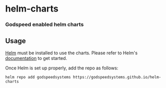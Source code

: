 # helm-charts

### Godspeed enabled helm charts

## Usage

[Helm](https://helm.sh) must be installed to use the charts.
Please refer to Helm's [documentation](https://helm.sh/docs/) to get started.

Once Helm is set up properly, add the repo as follows:

```console
helm repo add godspeedsystems https://godspeedsystems.github.io/helm-charts
```